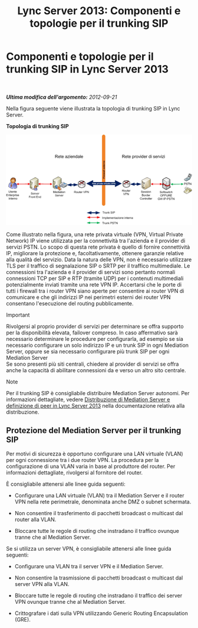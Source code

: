 ﻿---
title: 'Lync Server 2013: Componenti e topologie per il trunking SIP'
TOCTitle: Componenti e topologie per il trunking SIP
ms:assetid: 8ed9a9d0-517e-4f36-a131-22cdafa257fa
ms:mtpsurl: https://technet.microsoft.com/it-it/library/Gg398720(v=OCS.15)
ms:contentKeyID: 49301291
ms.date: 08/24/2015
mtps_version: v=OCS.15
ms.translationtype: HT
---

# Componenti e topologie per il trunking SIP in Lync Server 2013

 

_**Ultima modifica dell'argomento:** 2012-09-21_

Nella figura seguente viene illustrata la topologia di trunking SIP in Lync Server.

**Topologia di trunking SIP**

![Topologia basata sul trunking SIP](images/Gg398720.669fb55d-7c81-4e21-9421-fabc43d6e064(OCS.15).jpg "Topologia basata sul trunking SIP")

Come illustrato nella figura, una rete privata virtuale (VPN, Virtual Private Network) IP viene utilizzata per la connettività tra l'azienda e il provider di servizi PSTN. Lo scopo di questa rete privata è quello di fornire connettività IP, migliorare la protezione e, facoltativamente, ottenere garanzie relative alla qualità del servizio. Data la natura delle VPN, non è necessario utilizzare TLS per il traffico di segnalazione SIP o SRTP per il traffico multimediale. Le connessioni tra l'azienda e il provider di servizi sono pertanto normali connessioni TCP per SIP e RTP (tramite UDP) per i contenuti multimediali potenzialmente inviati tramite una rete VPN IP. Accertarsi che le porte di tutti i firewall tra i router VPN siano aperte per consentire ai router VPN di comunicare e che gli indirizzi IP nei perimetri esterni dei router VPN consentano l'esecuzione del routing pubblicamente.

> [!IMPORTANT]  
> Rivolgersi al proprio provider di servizi per determinare se offra supporto per la disponibilità elevata, failover compreso. In caso affermativo sarà necessario determinare le procedure per configurarla, ad esempio se sia necessario configurare un solo indirizzo IP e un trunk SIP in ogni Mediation Server, oppure se sia necessario configurare più trunk SIP per ogni Mediation Server<br />Se sono presenti più siti centrali, chiedere al provider di servizi se offra anche la capacità di abilitare connessioni da e verso un altro sito centrale.


> [!NOTE]
> Per il trunking SIP è consigliabile distribuire Mediation Server autonomi. Per informazioni dettagliate, vedere <A href="lync-server-2013-deploying-mediation-servers-and-defining-peers.md">Distribuzione di Mediation Server e definizione di peer in Lync Server 2013</A> nella documentazione relativa alla distribuzione.



## Protezione del Mediation Server per il trunking SIP

Per motivi di sicurezza è opportuno configurare una LAN virtuale (VLAN) per ogni connessione tra i due router VPN. La procedura per la configurazione di una VLAN varia in base al produttore del router. Per informazioni dettagliate, rivolgersi al fornitore del router.

È consigliabile attenersi alle linee guida seguenti:

  - Configurare una LAN virtuale (VLAN) tra il Mediation Server e il router VPN nella rete perimetrale, denominata anche DMZ o subnet schermata.

  - Non consentire il trasferimento di pacchetti broadcast o multicast dal router alla VLAN.

  - Bloccare tutte le regole di routing che instradano il traffico ovunque tranne che al Mediation Server.

Se si utilizza un server VPN, è consigliabile attenersi alle linee guida seguenti:

  - Configurare una VLAN tra il server VPN e il Mediation Server.

  - Non consentire la trasmissione di pacchetti broadcast o multicast dal server VPN alla VLAN.

  - Bloccare tutte le regole di routing che instradano il traffico dei server VPN ovunque tranne che al Mediation Server.

  - Crittografare i dati sulla VPN utilizzando Generic Routing Encapsulation (GRE).

